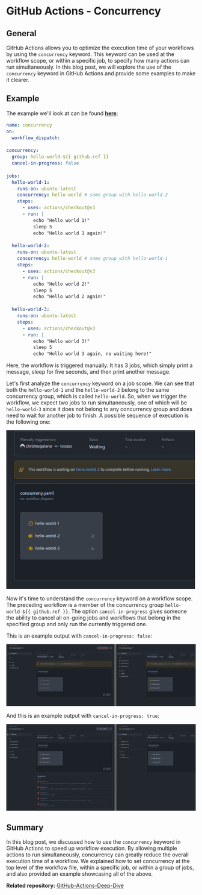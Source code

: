 # GitHub Actions - Concurrency

## General

GitHub Actions allows you to optimize the execution time of your workflows by using the `concurrency` keyword. This keyword can be used at the workflow scope, or within a specific job, to specify how many actions can run simultaneously. In this blog post, we will explore the use of the `concurrency` keyword in GitHub Actions and provide some examples to make it clearer.

## Example

The example we'll look at can be found [**here**](https://github.com/christosgalano/GitHub-Actions-Deep-Dive/blob/main/.github/workflows/concurreny.yaml):

```yaml
name: concurrency
on:
  workflow_dispatch:

concurrency:
  group: hello-world-${{ github.ref }}
  cancel-in-progress: false

jobs:
  hello-world-1:
    runs-on: ubuntu-latest
    concurrency: hello-world # same group with hello-world-2
    steps:
      - uses: actions/checkout@v3
      - run: |
          echo "Hello world 1!"
          sleep 5
          echo "Hello world 1 again!"

  hello-world-2:
    runs-on: ubuntu-latest
    concurrency: hello-world # same group with hello-world-1
    steps:
      - uses: actions/checkout@v3
      - run: |
          echo "Hello world 2!"
          sleep 5
          echo "Hello world 2 again!"

  hello-world-3:
    runs-on: ubuntu-latest
    steps:
      - uses: actions/checkout@v3
      - run: |
          echo "Hello world 3!"
          sleep 5
          echo "Hello world 3 again, no waiting here!"

```

Here, the workflow is triggered manually. It has 3 jobs, which simply print a message, sleep for five seconds, and then print another message.

Let's first analyze the `concurrency` keyword on a job scope. We can see that both the `hello-world-1` and the `hello-world-2` belong to the same concurrency group, which is called `hello-world`. So, when we trigger the workflow, we expect two jobs to run simultaneously, one of which will be `hello-world-3` since it does not belong to any concurrency group and does need to wait for another job to finish. A possible sequence of execution is the following one:

![concurrency-job-scope](../../images/concurrency-job-scope.png)

Now it's time to understand the `concurrency` keyword on a workflow scope. The preceding workflow is a member of the concurrency group `hello-world-${{ github.ref }}`. The option `cancel-in-progress` gives someone the ability to cancel all on-going jobs and workflows that belong in the specified group and only run the currently triggered one.

This is an example output with `cancel-in-progress: false`:

![concurrency-workflow-scope-no-cancel](../../images/concurrency-workflow-scope-no-cancel.png)

And this is an example output with `cancel-in-progress: true`:

![concurrency-workflow-scope-with-cancel](../../images/concurrency-workflow-scope-with-cancel.png)

## Summary

In this blog post, we discussed how to use the `concurrency` keyword in GitHub Actions to speed up workflow execution. By allowing multiple actions to run simultaneously, concurrency can greatly reduce the overall execution time of a workflow. We explained how to set concurrency at the top level of the workflow file, within a specific job, or within a group of jobs, and also provided an example showcasing all of the above.

**Related repository:** [GitHub-Actions-Deep-Dive](https://github.com/christosgalano/GitHub-Actions-Deep-Dive)
